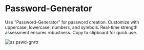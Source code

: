 # Password-Generator
Use "Password-Generator" for password creation. Customize with uppercase, lowercase, numbers, and symbols. Real-time strength assessment ensures robustness. Copy to clipboard for quick use.

![ss pswd-gnrtr](https://github.com/Rahulsenyo/Password-Generator/assets/113170163/bb617945-937c-4afa-99f2-bda1fc2d9b9b)
